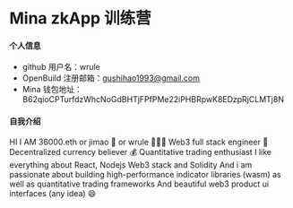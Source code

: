 # Mina zkApp 训练营


#### 个人信息

- github 用户名：wrule
- OpenBuild 注册邮箱：gushihao1993@gmail.com
- Mina 钱包地址：B62qioCPTurfdzWhcNoGdBHTjFPfPMe22iPHBRpwK8EDzpRjCLMTj8N

#### 自我介绍

HI I AM 36000.eth or jimao 🐤 or wrule
👨🏻‍💻 Web3 full stack engineer
🚀 Decentralized currency believer
💰 Quantitative trading enthusiast
I like everything about React, Nodejs Web3 stack and Solidity
And i am passionate about building high-performance indicator libraries (wasm) as well as quantitative trading frameworks
And beautiful web3 product ui interfaces (any idea) 😄
